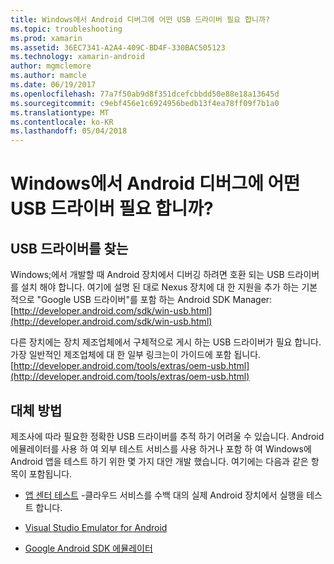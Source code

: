 ```yaml
---
title: Windows에서 Android 디버그에 어떤 USB 드라이버 필요 합니까?
ms.topic: troubleshooting
ms.prod: xamarin
ms.assetid: 36EC7341-A2A4-409C-BD4F-330BAC505123
ms.technology: xamarin-android
author: mgmclemore
ms.author: mamcle
ms.date: 06/19/2017
ms.openlocfilehash: 77a7f50ab9d8f351dcefcbbdd50e88e18a13645d
ms.sourcegitcommit: c9ebf456e1c6924956bedb13f4ea78ff09f7b1a0
ms.translationtype: MT
ms.contentlocale: ko-KR
ms.lasthandoff: 05/04/2018
---
```

# <a name="what-usb-drivers-do-i-need-to-debug-android-on-windows"></a>Windows에서 Android 디버그에 어떤 USB 드라이버 필요 합니까?

## <a name="finding-usb-drivers"></a>USB 드라이버를 찾는

Windows;에서 개발할 때 Android 장치에서 디버깅 하려면 호환 되는 USB 드라이버를 설치 해야 합니다. 여기에 설명 된 대로 Nexus 장치에 대 한 지원을 추가 하는 기본적으로 "Google USB 드라이버"를 포함 하는 Android SDK Manager: [http://developer.android.com/sdk/win-usb.html](http://developer.android.com/sdk/win-usb.html)

다른 장치에는 장치 제조업체에서 구체적으로 게시 하는 USB 드라이버가 필요 합니다. 가장 일반적인 제조업체에 대 한 일부 링크는이 가이드에 포함 됩니다. [http://developer.android.com/tools/extras/oem-usb.html](http://developer.android.com/tools/extras/oem-usb.html)

## <a name="alternatives"></a>대체 방법

제조사에 따라 필요한 정확한 USB 드라이버를 추적 하기 어려울 수 있습니다. Android 에뮬레이터를 사용 하 여 외부 테스트 서비스를 사용 하거나 포함 하 여 Windows에 Android 앱을 테스트 하기 위한 몇 가지 대안 개발 했습니다. 여기에는 다음과 같은 항목이 포함됩니다.

- [앱 센터 테스트](https://docs.microsoft.com/appcenter/test-cloud/) -클라우드 서비스를 수백 대의 실제 Android 장치에서 실행을 테스트 합니다.

- [Visual Studio Emulator for Android](https://www.visualstudio.com/en-us/features/msft-android-emulator-vs.aspx)

- [Google Android SDK 에뮬레이터](~/android/deploy-test/debugging/android-sdk-emulator/index.md)


